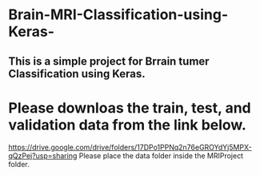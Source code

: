 # Brain-MRI-Classification-using-Keras-
## This is a simple project for Brrain tumer Classification using Keras. 
# Please downloas the train, test, and validation data from the link below.
https://drive.google.com/drive/folders/17DPo1PPNq2n76eGROYdYj5MPX-qQzPej?usp=sharing
Please place the data folder inside the MRIProject folder. 
